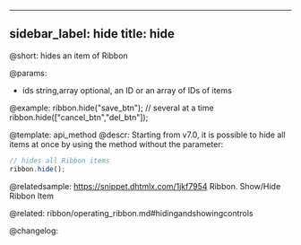 
---
sidebar_label: hide
title: hide
---          

@short: hides an item of Ribbon


@params:
- ids 		string,array	optional, an ID or an array of IDs of items



@example:
ribbon.hide("save_btn");
// several at a time
ribbon.hide(["cancel_btn","del_btn"]);


@template: api_method
@descr:
Starting from v7.0, it is possible to hide all items at once by using the method without the parameter:

~~~js
// hides all Ribbon items
ribbon.hide();
~~~

@relatedsample: https://snippet.dhtmlx.com/1jkf7954	Ribbon. Show/Hide Ribbon Item

@related: ribbon/operating_ribbon.md#hidingandshowingcontrols

@changelog:



